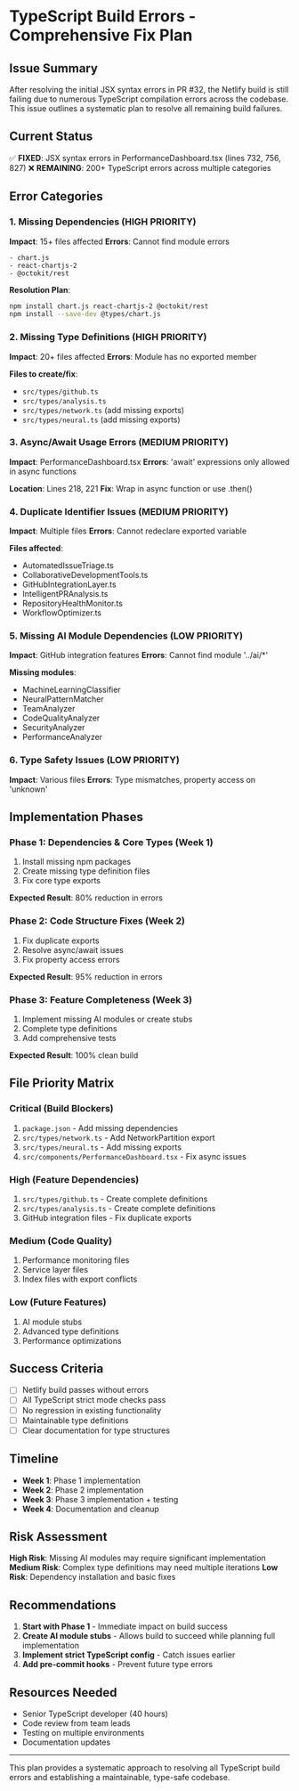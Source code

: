 # TypeScript Build Errors - Comprehensive Fix Plan

## Issue Summary

After resolving the initial JSX syntax errors in PR #32, the Netlify build is still failing due to numerous TypeScript compilation errors across the codebase. This issue outlines a systematic plan to resolve all remaining build failures.

## Current Status

✅ **FIXED**: JSX syntax errors in PerformanceDashboard.tsx (lines 732, 756, 827)
❌ **REMAINING**: 200+ TypeScript errors across multiple categories

## Error Categories

### 1. Missing Dependencies (HIGH PRIORITY)
**Impact**: 15+ files affected
**Errors**: Cannot find module errors
```
- chart.js
- react-chartjs-2  
- @octokit/rest
```

**Resolution Plan**:
```bash
npm install chart.js react-chartjs-2 @octokit/rest
npm install --save-dev @types/chart.js
```

### 2. Missing Type Definitions (HIGH PRIORITY)
**Impact**: 20+ files affected
**Errors**: Module has no exported member

**Files to create/fix**:
- `src/types/github.ts`
- `src/types/analysis.ts`
- `src/types/network.ts` (add missing exports)
- `src/types/neural.ts` (add missing exports)

### 3. Async/Await Usage Errors (MEDIUM PRIORITY)
**Impact**: PerformanceDashboard.tsx
**Errors**: 'await' expressions only allowed in async functions

**Location**: Lines 218, 221
**Fix**: Wrap in async function or use .then()

### 4. Duplicate Identifier Issues (MEDIUM PRIORITY)
**Impact**: Multiple files
**Errors**: Cannot redeclare exported variable

**Files affected**:
- AutomatedIssueTriage.ts
- CollaborativeDevelopmentTools.ts
- GitHubIntegrationLayer.ts
- IntelligentPRAnalysis.ts
- RepositoryHealthMonitor.ts
- WorkflowOptimizer.ts

### 5. Missing AI Module Dependencies (LOW PRIORITY)
**Impact**: GitHub integration features
**Errors**: Cannot find module '../ai/*'

**Missing modules**:
- MachineLearningClassifier
- NeuralPatternMatcher
- TeamAnalyzer
- CodeQualityAnalyzer
- SecurityAnalyzer
- PerformanceAnalyzer

### 6. Type Safety Issues (LOW PRIORITY)
**Impact**: Various files
**Errors**: Type mismatches, property access on 'unknown'

## Implementation Phases

### Phase 1: Dependencies & Core Types (Week 1)
1. Install missing npm packages
2. Create missing type definition files
3. Fix core type exports

**Expected Result**: 80% reduction in errors

### Phase 2: Code Structure Fixes (Week 2)
1. Fix duplicate exports
2. Resolve async/await issues
3. Fix property access errors

**Expected Result**: 95% reduction in errors

### Phase 3: Feature Completeness (Week 3)
1. Implement missing AI modules or create stubs
2. Complete type definitions
3. Add comprehensive tests

**Expected Result**: 100% clean build

## File Priority Matrix

### Critical (Build Blockers)
1. `package.json` - Add missing dependencies
2. `src/types/network.ts` - Add NetworkPartition export
3. `src/types/neural.ts` - Add missing exports
4. `src/components/PerformanceDashboard.tsx` - Fix async issues

### High (Feature Dependencies)
1. `src/types/github.ts` - Create complete definitions
2. `src/types/analysis.ts` - Create complete definitions
3. GitHub integration files - Fix duplicate exports

### Medium (Code Quality)
1. Performance monitoring files
2. Service layer files
3. Index files with export conflicts

### Low (Future Features)
1. AI module stubs
2. Advanced type definitions
3. Performance optimizations

## Success Criteria

- [ ] Netlify build passes without errors
- [ ] All TypeScript strict mode checks pass
- [ ] No regression in existing functionality
- [ ] Maintainable type definitions
- [ ] Clear documentation for type structures

## Timeline

- **Week 1**: Phase 1 implementation
- **Week 2**: Phase 2 implementation  
- **Week 3**: Phase 3 implementation + testing
- **Week 4**: Documentation and cleanup

## Risk Assessment

**High Risk**: Missing AI modules may require significant implementation
**Medium Risk**: Complex type definitions may need multiple iterations
**Low Risk**: Dependency installation and basic fixes

## Recommendations

1. **Start with Phase 1** - Immediate impact on build success
2. **Create AI module stubs** - Allows build to succeed while planning full implementation
3. **Implement strict TypeScript config** - Catch issues earlier
4. **Add pre-commit hooks** - Prevent future type errors

## Resources Needed

- Senior TypeScript developer (40 hours)
- Code review from team leads
- Testing on multiple environments
- Documentation updates

---

This plan provides a systematic approach to resolving all TypeScript build errors and establishing a maintainable, type-safe codebase.